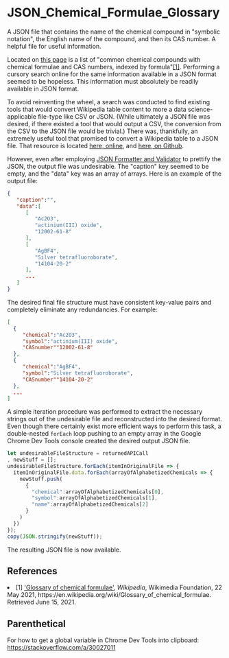 # JSON_Chemical_Formulae_Glossary
A JSON file that contains the name of the chemical compound in "symbolic notation", the English name of the compound, and then its CAS number. A helpful file for useful information.

Located on <a href = "https://en.wikipedia.org/wiki/Glossary_of_chemical_formulae">this page</a> is a list of "common chemical compounds with chemical formulae and CAS numbers, indexed by formula"[[1]](#1). Performing a cursory search online for the same information available in a JSON format seemed to be hopeless. This information must absolutely be readily available in JSON format.

To avoid reinventing the wheel, a search was conducted to find existing tools that would convert Wikipedia table content to more a data science-applicable file-type like CSV or JSON. (While ultimately a JSON file was desired, if there existed a tool that would output a CSV, the conversion from the CSV to the JSON file would be trivial.) There was, thankfully, an extremely useful tool that promised to convert a Wikipedia table to a JSON file. That resource is located <a href = "https://www.wikitable2json.com/">here, online</a>, and <a href = "https://github.com/atye/wikitable-api">here, on Github</a>.

However, even after employing <a href = "https://jsonformatter.curiousconcept.com/">JSON Formatter and Validator</a> to prettify the JSON, the output file was undesirable. The "caption" key seemed to be empty, and the "data" key was an array of arrays. Here is an example of the output file:
```json
{
   "caption":"",
   "data":[
      [
         "Ac2O3",
         "actinium(III) oxide",
         "12002-61-8"
      ],
      [
         "AgBF4",
         "Silver tetrafluoroborate",
         "14104-20-2"
      ],
      ...
   ]
}
```
The desired final file structure must have consistent key-value pairs and completely eliminate any redundancies. For example:
```json
[
  {
     "chemical":"Ac2O3",
     "symbol":"actinium(III) oxide",
     "CASnumber""12002-61-8"
  },
  {
     "chemical":"AgBF4",
     "symbol":"Silver tetrafluoroborate",
     "CASnumber""14104-20-2"
  },
  ...
]
```
A simple iteration procedure was performed to extract the necessary strings out of the undesirable file and reconstructed into the desired format. Even though there certainly exist more efficient ways to perform this task, a double-nested `forEach` loop pushing to an empty array in the Google Chrome Dev Tools console created the desired output JSON file.
```js
let undesirableFileStructure = returnedAPICall
, newStuff = [];
undesirableFileStructure.forEach(itemInOriginalFile => {
  itemInOriginalFile.data.forEach(arrayOfAlphabetizedChemicals => {
    newStuff.push(
      {
        "chemical":arrayOfAlphabetizedChemicals[0],
        "symbol":arrayOfAlphabetizedChemicals[1],
        "name":arrayOfAlphabetizedChemicals[2]
      }
    )
  })
});
copy(JSON.stringify(newStuff));
```
The resulting JSON file is now available.

## References
<li>
<a id = "1">[1]</a>
<a href = "https://en.wikipedia.org/wiki/Glossary_of_chemical_formulae">'Glossary of chemical formulae'</a>, <i>Wikipedia</i>, Wikimedia Foundation, 22 May 2021, https://en.wikipedia.org/wiki/Glossary_of_chemical_formulae. Retrieved June 15, 2021. 
</li>

## Parenthetical
For how to get a global variable in Chrome Dev Tools into clipboard: https://stackoverflow.com/a/30027011
